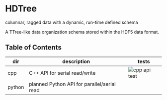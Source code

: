 # HDTree
columnar, ragged data with a dynamic, run-time defined schema

A TTree-like data organization schema stored within the HDF5 data format.

## Table of Contents

dir | description | tests
----|-------------|------
cpp | C++ API for serial read/write | ![cpp api test](https://github.com/tomeichlersmith/hdtree/actions/workflows/cpp.yml/badge.svg)
python | planned Python API for parallel/serial read
